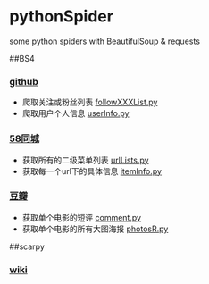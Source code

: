 # pythonSpider
some python spiders with BeautifulSoup & requests

##BS4

### [github](bs4/github)
- 爬取关注或粉丝列表 [followXXXList.py](bs4/github/github_followXXXList.py)
- 爬取用户个人信息 [userInfo.py](bs4/github/github_userInfo.py)

### [58同城](58tongcheng)
- 获取所有的二级菜单列表 [urlLists.py](bs4/58tongcheng/tc_urlLists.py)
- 获取每一个url下的具体信息 [itemInfo.py](bs4/58tongcheng/tc_itemInfo.py)

### [豆瓣](douban)
- 获取单个电影的短评 [comment.py](bs4/douban/douban_comment.py)
- 获取单个电影的所有大图海报 [photosR.py](bs4/douban/douban_photosR.py)

##scarpy

### [wiki](scarpy/wikiSpider)